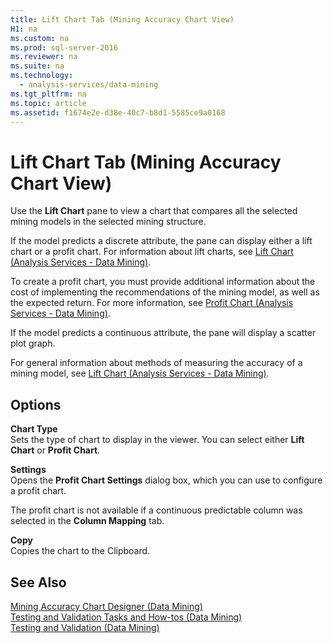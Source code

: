 ```yaml
---
title: Lift Chart Tab (Mining Accuracy Chart View)
H1: na
ms.custom: na
ms.prod: sql-server-2016
ms.reviewer: na
ms.suite: na
ms.technology: 
  - analysis-services/data-mining
ms.tgt_pltfrm: na
ms.topic: article
ms.assetid: f1674e2e-d38e-40c7-b8d1-5585ce9a0168
---
```

# Lift Chart Tab (Mining Accuracy Chart View)
  Use the **Lift Chart** pane to view a chart that compares all the selected mining models in the selected mining structure.  
  
 If the model predicts a discrete attribute, the pane can display either a lift chart or a profit chart. For information about lift charts, see [Lift Chart &#40;Analysis Services - Data Mining&#41;](../../Topics/TopicNameNotContainA/Lift-Chart--Analysis-Services---Data-Mining-.md).  
  
 To create a profit chart, you must provide additional information about the cost of implementing the recommendations of the mining model, as well as the expected return. For more information, see [Profit Chart &#40;Analysis Services - Data Mining&#41;](../../Topics/TopicNameNotContainA/Profit-Chart--Analysis-Services---Data-Mining-.md).  
  
 If the model predicts a continuous attribute, the pane will display a scatter plot graph.  
  
 For general information about methods of measuring the accuracy of a mining model, see [Lift Chart &#40;Analysis Services - Data Mining&#41;](../../Topics/TopicNameNotContainA/Lift-Chart--Analysis-Services---Data-Mining-.md).  
  
## Options  
 **Chart Type**  
 Sets the type of chart to display in the viewer. You can select either **Lift Chart** or **Profit Chart**.  
  
 **Settings**  
 Opens the **Profit Chart Settings** dialog box, which you can use to configure a profit chart.  
  
 The profit chart is not available if a continuous predictable column was selected in the **Column Mapping** tab.  
  
 **Copy**  
 Copies the chart to the Clipboard.  
  
## See Also  
 [Mining Accuracy Chart Designer &#40;Data Mining&#41;](../../Topics/TopicNameNotContainA/Mining-Accuracy-Chart-Designer--Data-Mining-.md)   
 [Testing and Validation Tasks and How-tos &#40;Data Mining&#41;](../../Topics/TopicNameNotContainA/Testing-and-Validation-Tasks-and-How-tos--Data-Mining-.md)   
 [Testing and Validation &#40;Data Mining&#41;](../../Topics/TopicNameNotContainA/Testing-and-Validation--Data-Mining-.md)  
  
  